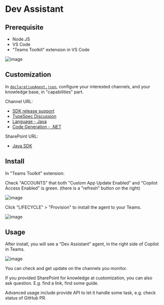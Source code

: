 # Dev Assistant

## Prerequisite

- Node.JS
- VS Code
- "Teams Toolkit" extension in VS Code

![image](https://github.com/user-attachments/assets/019d0ff8-a11e-451f-859e-c849cab3e6fb)

## Customization

In [`declarativeAgent.json`](appPackage/declarativeAgent.json), configure your interested channels, and your knowledge base, in "capabilities" part.

Channel URL:
- [SDK release support](https://teams.microsoft.com/l/channel/19%3A084875bb626242ed95f3ac8dddfaa12a%40thread.skype/SDK%20release%20support?groupId=3e17dcb0-4257-4a30-b843-77f47f1d4121&tenantId=72f988bf-86f1-41af-91ab-2d7cd011db47)
- [TypeSpec Discussion](https://teams.microsoft.com/l/channel/19%3A906c1efbbec54dc8949ac736633e6bdf%40thread.skype/TypeSpec%20Discussion?groupId=3e17dcb0-4257-4a30-b843-77f47f1d4121&tenantId=72f988bf-86f1-41af-91ab-2d7cd011db47)
- [Language - Java](https://teams.microsoft.com/l/channel/19%3A5e673e41085f4a7eaaf20823b85b2b53%40thread.skype/Language%20-%20Java?groupId=3e17dcb0-4257-4a30-b843-77f47f1d4121&tenantId=72f988bf-86f1-41af-91ab-2d7cd011db47)
- [Code Generation - .NET](https://teams.microsoft.com/l/channel/19%3Aacbd512e57bd475198ea6bf4564599e3%40thread.skype/Code%20Generation%20-%20.NET?groupId=3e17dcb0-4257-4a30-b843-77f47f1d4121&tenantId=72f988bf-86f1-41af-91ab-2d7cd011db47)

SharePoint URL:
- [Java SDK](https://microsoft.sharepoint.com/sites/b04971eb-82a0-451f-9302-85757ec4a221)

## Install

In "Teams Toolkit" extension:

Check "ACCOUNTS" that both "Custom App Update Enabled" and "Copilot Access Enabled" is green. (there is a "refresh" button on the right)

![image](https://github.com/user-attachments/assets/b6956f86-69de-4429-8f54-0f53c5a53676)

Click "LIFECYCLE" > "Provision" to install the agent to your Teams.

![image](https://github.com/user-attachments/assets/dbae47af-f88b-4f5c-a92f-f61fedb27085)


## Usage

After install, you will see a "Dev Assistant" agent, in the right side of Copilot in Teams.

![image](https://github.com/user-attachments/assets/1a6fe7ba-3434-4642-8cfb-ef880406fedf)


You can check and get update on the channels you monitor.

If you provided SharePoint for knowledge at customization, you can also ask question. E.g. find a link, find some guide.

Advanced usage include provide API to let it handle some task, e.g. check status of GitHub PR.
